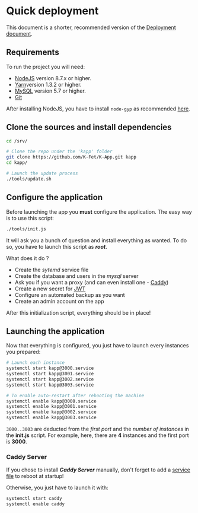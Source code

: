 # Quick deployment

This document is a shorter, recommended version of the [Deployment document](./Deployment.md).

## Requirements

To run the project you will need:
- [NodeJS](https://nodejs.org/en/) version 8.7.x or higher.
- [Yarn](https://yarnpkg.com)version 1.3.2 or higher.
- [MySQL](https://dev.mysql.com/downloads/mysql) version 5.7 or higher.
- [Git](https://git-scm.com)

After installing NodeJS,
you have to install `node-gyp` as recommended [here](https://www.npmjs.com/package/node-gyp#installation).

## Clone the sources and install dependencies

```bash
cd /srv/

# Clone the repo under the 'kapp' folder
git clone https://github.com/K-Fet/K-App.git kapp
cd kapp/

# Launch the update process
./tools/update.sh
```

## Configure the application

Before launching the app you **must** configure the application.
The easy way is to use this script:
```bash
./tools/init.js
```

It will ask you a bunch of question and install everything as wanted.
To do so, you have to launch this script as ***root***.

What does it do ? 
* Create the _sytemd_ service file 
* Create the database and users in the _mysql_ server
* Ask you if you want a proxy (and can even install one - [Caddy](https://caddyserver.com))
* Create a new secret for [JWT](https://jwt.io)
* Configure an automated backup as you want
* Create an admin account on the app

After this initialization script, everything should be in place!

## Launching the application

Now that everything is configured, you just have to launch every instances you prepared:

```bash
# Launch each instance
systemctl start kapp@3000.service
systemctl start kapp@3001.service
systemctl start kapp@3002.service
systemctl start kapp@3003.service

# To enable auto-restart after rebooting the machine
systemctl enable kapp@3000.service
systemctl enable kapp@3001.service
systemctl enable kapp@3002.service
systemctl enable kapp@3003.service
```

`3000..3003` are deducted from the _first port_ and 
the _number of instances_ in the **init.js** script.
For example, here, there are **4** instances and 
the first port is **3000**.

### Caddy Server

If you chose to install ***Caddy Server*** manually, don't forget 
to add a [service file](https://github.com/mholt/caddy/tree/master/dist/init/linux-systemd)
to reboot at startup!

Otherwise, you just have to launch it with:

```bash
systemctl start caddy
systemctl enable caddy
```
